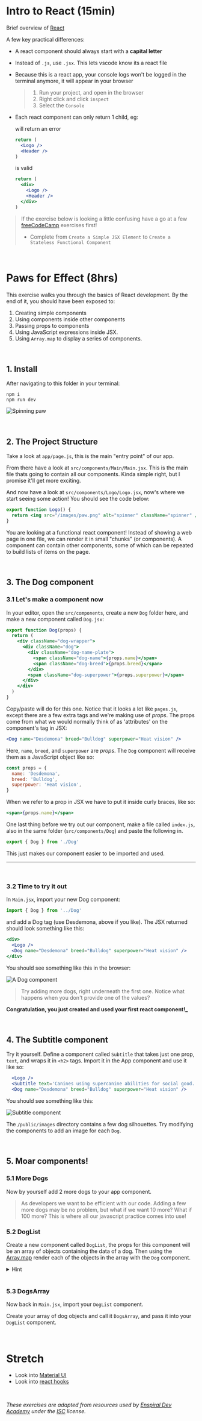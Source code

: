 # Intro to React (15min)

Brief overview of [React](https://www.youtube.com/watch?v=1wZoGFF_oi4)

A few key practical differences:

- A react component should always start with a **capital letter**
- Instead of `.js`, use `.jsx`. This lets vscode know its a react file
- Because this is a react app, your console logs won't be logged in the terminal anymore, it will appear in your browser
  > 1. Run your project, and open in the browser
  > 2. Right click and click `inspect`
  > 3. Select the `Console`
- Each react component can only return 1 child, eg:

  will return an error

  ```jsx
  return (
    <Logo />
    <Header />
  )
  ```

  is valid

  ```jsx
  return (
    <div>
      <Logo />
      <Header />
    </div>
  )
  ```

> If the exercise below is looking a little confusing have a go at a few [freeCodeCamp](https://www.freecodecamp.org/learn/front-end-development-libraries#react) exercises first!
>
> - Complete from `Create a Simple JSX Element` to `Create a Stateless Functional Component`

<br />

# Paws for Effect (8hrs)

This exercise walks you through the basics of React development. By the end of it, you should have been exposed to:

1.  Creating simple components
2.  Using components inside other components
3.  Passing props to components
4.  Using JavaScript expressions inside JSX.
5.  Using `Array.map` to display a series of components.

<br />

## 1. Install

After navigating to this folder in your terminal:

```shell
npm i
npm run dev
```

![Spinning paw](/4-React/public/screenshots/paw.png)

<br />

## 2. The Project Structure

Take a look at `app/page.js`, this is the main "entry point" of our app.

From there have a look at `src/components/Main/Main.jsx`. This is the main file thats going to contain all our components. Kinda simple right, but I promise it'll get more exciting.

And now have a look at `src/components/Logo/Logo.jsx`, now's where we start seeing some action! You should see the code below:

```jsx
export function Logo() {
  return <img src="/images/paw.png" alt="spinner" className="spinner" />
}
```

You are looking at a functional react component! Instead of showing a web page in one file, we can render it in small "chunks" (or components). A component can contain other components, some of which can be repeated to build lists of items on the page.

<br />

## 3. The Dog component

### 3.1 Let's make a component now

In your editor, open the `src/components`, create a new `Dog` folder here, and make a new component called `Dog.jsx`:

```jsx
export function Dog(props) {
  return (
    <div className="dog-wrapper">
      <div className="dog">
        <div className="dog-name-plate">
          <span className="dog-name">{props.name}</span>
          <span className="dog-breed">{props.breed}</span>
        </div>
        <span className="dog-superpower">{props.superpower}</span>
      </div>
    </div>
  )
}
```

Copy/paste will do for this one. Notice that it looks a lot like `pages.js`, except there are a few extra tags and we're making use of _props_. The props come from what we would normally think of as 'attributes' on the component's tag in JSX:

```jsx
<Dog name="Desdemona" breed="Bulldog" superpower="Heat vision" />
```

Here, `name`, `breed`, and `superpower` are _props_. The `Dog` component will receive them as a JavaScript object like so:

```js
const props = {
  name: 'Desdemona',
  breed: 'Bulldog',
  superpower: 'Heat vision',
}
```

When we refer to a prop in JSX we have to put it inside curly braces, like so:

```jsx
<span>{props.name}</span>
```

One last thing before we try out our component, make a file called `index.js`, also in the same folder (`src/components/Dog`) and paste the following in.

```js
export { Dog } from './Dog'
```

This just makes our component easier to be imported and used.

---

<br/>

### 3.2 Time to try it out

In `Main.jsx`, import your new Dog component:

```js
import { Dog } from '../Dog'
```

and add a Dog tag (use Desdemona, above if you like). The JSX returned should look something like this:

```jsx
<div>
  <Logo />
  <Dog name="Desdemona" breed="Bulldog" superpower="Heat vision" />
</div>
```

You should see something like this in the browser:

![A Dog component](/4-React/public/screenshots/dog.png)

> Try adding more dogs, right underneath the first one. Notice what happens when you don't provide one of the values?

**Congratulation, you just created and used your first react component!\_**

<br />

## 4. The Subtitle component

Try it yourself. Define a component called `Subtitle` that takes just one prop, `text`, and wraps it in `<h2>` tags. Import it in the App component and use it like so:

```jsx
  <Logo />
  <Subtitle text='Canines using supercanine abilities for social good.' />
  <Dog name="Desdemona" breed="Bulldog" superpower="Heat vision" />
```

You should see something like this:

![Subtitle component](/4-React/public/screenshots/subtitle.png)

The `/public/images` directory contains a few dog silhouettes. Try modifying the components to add an image for each `Dog`.

<br />

## 5. Moar components!

### 5.1 More Dogs

Now by yourself add 2 more dogs to your app component.

> As developers we want to be efficient with our code. Adding a few more dogs may be no problem, but what if we want 10 more? What if 100 more? This is where all our javascript practice comes into use!

### 5.2 DogList

Create a new component called `DogList`, the props for this component will be an array of objects containing the data of a dog. Then using the [Array.map](https://developer.mozilla.org/en-US/docs/Web/JavaScript/Reference/Global_Objects/Array/map) render each of the objects in the array with the `Dog` component.

<details>
<summary>Hint</summary>

Example of array being passed in

```jsx
const array = [
  {
    firstName: 'John',
    lastName: 'Doe',
  },
  {
    firstName: 'Jane',
    lastName: 'Doe',
  },
]
```

Using javascript in the `return` of the function

```jsx
return (
  <>
    {array.map((person) =>
      <Contact firstName={person.firstName} lastName={person.lastName}>
    )}
  <>
)
```

> Note
>
> - The empty angle brackets `<></>` is called a [fragment](https://reactjs.org/docs/fragments.html), it groups components without adding unnecessary divs
> - After the fragment, the curly brackets `{}` tells the editor that you are now in "javascript land"

 </details>

 <br />

### 5.3 DogsArray

Now back in `Main.jsx`, import your `DogList` component.

Create your array of dog objects and call it `DogsArray`, and pass it into your `DogList` component.

<br />

# Stretch

- Look into [Material UI](https://mui.com/material-ui/getting-started/overview/)
- Look into [react hooks](https://reactjs.org/docs/hooks-state.html)

<br/>

_These exercises are adapted from resources used by [Enspiral Dev Academy](https://devacademy.co.nz/?gclid=CjwKCAjw4c-ZBhAEEiwAZ105Re-c0454ENn1Hm-4VD-Z0JQEVPt1Ul30ODpbw2m26cHs-oi7_KEtihoCZNEQAvD_BwE) under the [ISC](https://opensource.org/licenses/ISC) license._
